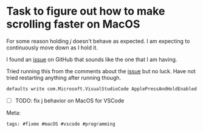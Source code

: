 # Task to figure out how to make scrolling faster on MacOS

For some reason holding _j_ doesn't behave as expected. I am expecting
to continuously move down as I hold it.

I found an [issue] on GitHub that sounds like the one that I am having.

Tried running this from the comments about the [issue] but no luck.
Have not tried restarting anything after running though.

```bash
defaults write com.Microsoft.VisualStudioCode ApplePressAndHoldEnabled -bool false
```

[issue]: https://github.com/VSCodeVim/Vim/issues/345

- [ ] TODO: fix j behavior on MacOS for VSCode

Meta:

    tags: #fixme #macOS #vscode #programming
